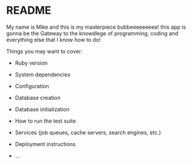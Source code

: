 # README

My name is Mike and this is my masterpiece bubbeeeeeeeee! this app is gonna be the Gateway to the knowdlege of programming, coding and everything else that I know how to do!

Things you may want to cover:

* Ruby version

* System dependencies

* Configuration

* Database creation

* Database initialization

* How to run the test suite

* Services (job queues, cache servers, search engines, etc.)

* Deployment instructions

* ...

